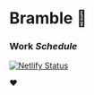 # Bramble 🌼
### Work _Schedule_

[![Netlify Status](https://api.netlify.com/api/v1/badges/d11fc176-26d2-495a-af4f-839d69866bd0/deploy-status)](https://app.netlify.com/projects/frolicking-salmiakki-b66780/deploys)

❤
